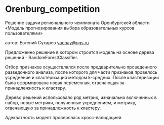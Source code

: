 # Orenburg_competition
Решение задачи регионального чемпионата Оренбургской области  «Модель прогнозирования выбора образовательных курсов пользователями»

автор: Евгений Сухарев
yachay@ngs.ru


Предложенно решение  в котором строится модель на основе дерева решений - RandomForestClassifier.

Отбор признаков осуществлялся после предварительно проведенного разведочного анализа, после которого для части
признаков провелось усреднение и кластеризация методом k-средних. После кластеризации была сформирована новая переменная, 
отвечающая за принадлежность к кластеру.

Дерево решений использовало ряд метрик, изначально включенных в набор, новые метрики, полученные усреднением, и метрику, отвечающую за принадлежность к кластеру.

Адекватность моделт проверялась кросс-валидацией.






